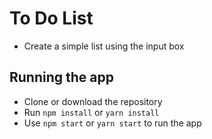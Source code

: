 # To Do List

* Create a simple list using the input box

## Running the app
* Clone or download the repository
* Run `npm install` or `yarn install`
* Use `npm start` or `yarn start` to run the app
